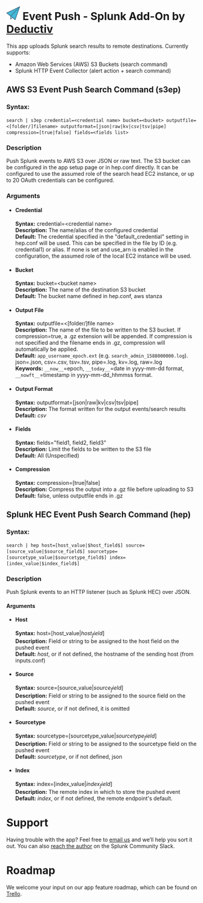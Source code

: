 # ![App icon](static/appIcon.png) Event Push - Splunk Add-On by [Deductiv](https://www.deductiv.net/)  

This app uploads Splunk search results to remote destinations.  Currently supports:

- Amazon Web Services (AWS) S3 Buckets (search command)
- Splunk HTTP Event Collector (alert action + search command)

## AWS S3 Event Push Search Command (s3ep)
### Syntax:
    search | s3ep credential=<credential name> bucket=<bucket> outputfile=<[folder/]filename> outputformat=[json|raw|kv|csv|tsv|pipe] compression=[true|false] fields=<fields list>

### Description
Push Splunk events to AWS S3 over JSON or raw text.  The S3 bucket can be configured in the app setup page or in hep.conf directly. It can be configured to use the assumed role of the search head EC2 instance, or up to 20 OAuth credentials can be configured.

### Arguments  
- #### Credential  
    **Syntax:** credential=&lt;credential name&gt;  
    **Description:** The name/alias of the configured credential  
    **Default:** The credential specified in the "default_credential" setting in hep.conf will be used. This can be specified in the file by ID (e.g. credential1) or alias. If none is set and use_arn is enabled in the configuration, the assumed role of the local EC2 instance will be used.  
- #### Bucket  
    **Syntax:** bucket=&lt;bucket name&gt;  
    **Description:** The name of the destination S3 bucket  
    **Default:** The bucket name defined in hep.conf, aws stanza  
- #### Output File
    **Syntax:** outputfile=&lt;[folder/]file name&gt;  
    **Description:** The name of the file to be written to the S3 bucket. If compression=true, a .gz extension will be appended. If compression is not specified and the filename ends in .gz, compression will automatically be applied.  
    **Default:** `app_username_epoch.ext` (e.g. `search_admin_1588000000.log`).  json=.json, csv=.csv, tsv=.tsv, pipe=.log, kv=.log, raw=.log  
    **Keywords:** `__now__`=epoch, `__today__`=date in yyyy-mm-dd format, `__nowft__`=timestamp in yyyy-mm-dd_hhmmss format.  
- #### Output Format
    **Syntax:** outputformat=[json|raw|kv|csv|tsv|pipe]  
    **Description:** The format written for the output events/search results  
    **Default:** *csv*  
- #### Fields
    **Syntax:** fields="field1, field2, field3"  
    **Description:** Limit the fields to be written to the S3 file  
    **Default:** All (Unspecified)  
- #### Compression
    **Syntax:** compression=[true|false]  
    **Description:** Compress the output into a .gz file before uploading to S3  
    **Default:** false, unless outputfile ends in .gz  

## Splunk HEC Event Push Search Command (hep)
### Syntax:
    search | hep host=[host_value|$host_field$] source=[source_value|$source_field$] sourcetype=[sourcetype_value|$sourcetype_field$] index=[index_value|$index_field$]

### Description
Push Splunk events to an HTTP listener (such as Splunk HEC) over JSON.

#### Arguments
- #### Host
    **Syntax:** host=[host_value|$host_field$]  
    **Description:** Field or string to be assigned to the host field on the pushed event  
    **Default:** $host$, or if not defined, the hostname of the sending host (from inputs.conf)  
- #### Source
    **Syntax:** source=[source_value|$source_field$]  
    **Description:** Field or string to be assigned to the source field on the pushed event  
    **Default:** $source$, or if not defined, it is omitted  
- #### Sourcetype
    **Syntax:** sourcetype=[sourcetype_value|$sourcetype_field$]  
    **Description:** Field or string to be assigned to the sourcetype field on the pushed event  
    **Default:** $sourcetype$, or if not defined, json  
- #### Index
    **Syntax:** index=[index_value|$index_field$]  
    **Description:** The remote index in which to store the pushed event  
    **Default:** $index$, or if not defined, the remote endpoint's default.  

# Support

Having trouble with the app? Feel free to [email us](mailto:contact@deductiv.net) and we’ll help you sort it out. You can also [reach the author](https://splunk-usergroups.slack.com/team/U30E9LS79) on the Splunk Community Slack.

# Roadmap

We welcome your input on our app feature roadmap, which can be found on [Trello](https://trello.com/b/YbFOsuKJ/deductiv-http-event-push-app-for-splunk).
